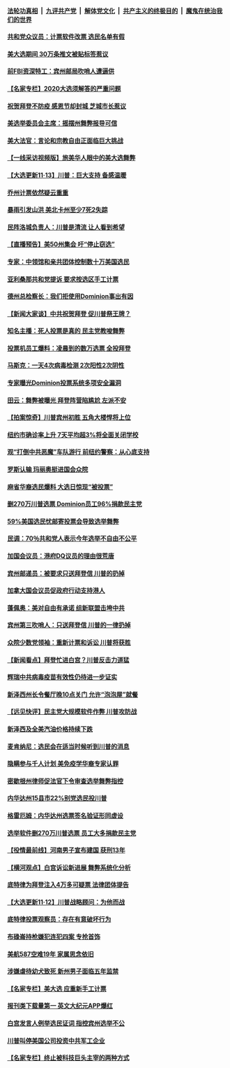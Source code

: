 

####  [法轮功真相](../../../../basic/blob/master/README.md?t=11140502) &nbsp;|&nbsp; [九评共产党](../../../../9ping.md/blob/master/README.md?t=11140502) &nbsp;|&nbsp; [解体党文化](../../../../jtdwh.md/blob/master/README.md?t=11140502)  &nbsp;|&nbsp; [共产主义的终极目的](../../../../gczydzjmd.md/blob/master/README.md?t=11140502) &nbsp;|&nbsp; [魔鬼在统治我们的世界](../../../../mgztzwmdsj.md/blob/master/README.md?t=11140502) 

#### [共和党众议员：计票软件改票 选民名单有假](../pages/nsc412/n12547665.md?t=11140502) 

#### [美大选期间 30万条推文被贴标签惹议](../pages/nsc412/n12547233.md?t=11140502) 

#### [前FBI资深特工：宾州邮局吹哨人遭逼供](../pages/nsc412/n12547747.md?t=11140502) 

#### [【名家专栏】2020大选须解答的严重问题](../pages/nsc412/n12547165.md?t=11140502) 

#### [祝贺拜登不防疫 感恩节却封城 芝城市长惹议](../pages/nsc412/n12547587.md?t=11140502) 

#### [美选举委员会主席：摇摆州舞弊报导可信](../pages/nsc412/n12547537.md?t=11140502) 

#### [美大法官：言论和宗教自由正面临巨大挑战](../pages/nsc412/n12547656.md?t=11140502) 

#### [【一线采访视频版】旅美华人眼中的美大选舞弊](../pages/nsc412/n12546530.md?t=11140502) 

#### [【大选更新11·13】川普：巨大支持 备感温暖](../pages/nsc412/n12546734.md?t=11140502) 

#### [乔州计票依然疑云重重](../pages/nsc412/n12547433.md?t=11140502) 

#### [暴雨引发山洪 美北卡州至少7死2失踪](../pages/nsc412/n12547623.md?t=11140502) 

#### [民阵洛城负责人：川普是清流 让人看到希望](../pages/nsc412/n12547485.md?t=11140502) 

#### [【直播预告】美50州集会 吁“停止窃选”](../pages/nsc412/n12547437.md?t=11140502) 

#### [专家：中领馆和亲共团体控制数十万美国选民](../pages/nsc412/n12546294.md?t=11140502) 

#### [亚利桑那共和党提诉 要求按选区手工计票](../pages/nsc412/n12547452.md?t=11140502) 

#### [德州总检察长：我们拒使用Dominion事出有因](../pages/nsc412/n12547271.md?t=11140502) 

#### [【新闻大家谈】中共祝贺拜登 促川普祭王牌？](../pages/nsc412/n12546954.md?t=11140502) 

#### [知名主播：死人投票是真的 民主党教唆舞弊](../pages/nsc412/n12547011.md?t=11140502) 

#### [投票机员工爆料：凌晨到的数万选票 全投拜登](../pages/nsc412/n12545556.md?t=11140502) 

#### [马斯克：一天4次病毒检测 2次阳性2次阴性](../pages/nsc412/n12546559.md?t=11140502) 

#### [专家曝光Dominion投票系统多项安全漏洞](../pages/nsc412/n12546576.md?t=11140502) 

#### [田云：舞弊被曝光 拜登阵营陷尴尬 左派不安](../pages/nsc412/n12545828.md?t=11140502) 

#### [【拍案惊奇】川普宾州初胜 五角大楼悍将上位](../pages/nsc412/n12545671.md?t=11140502) 

#### [纽约市确诊率上升   7天平均超3%将全面关闭学校](../pages/nsc412/n12546181.md?t=11140502) 

#### [观“打倒中共恶魔”车队游行  前纽约警察：从心底支持](../pages/nsc412/n12546175.md?t=11140502) 

#### [罗斯认输 玛丽奥挺进国会众院](../pages/nsc412/n12545310.md?t=11140502) 

#### [麻省华裔选民爆料 大选日惊现“被投票”](../pages/nsc412/n12546178.md?t=11140502) 

#### [删270万川普选票 Dominion员工96%捐款民主党](../pages/nsc412/n12546098.md?t=11140502) 

#### [59%美国选民忧邮寄投票会导致选举舞弊](../pages/nsc412/n12542700.md?t=11140502) 

#### [民调：70％共和党人表示今年选举不自由不公平](../pages/nsc412/n12545997.md?t=11140502) 

#### [加国会议员：港府DQ议员的理由很荒唐](../pages/nsc412/n12545855.md?t=11140502) 

#### [宾州邮递员：被要求只送拜登信 川普的扔掉](../pages/nsc412/n12545478.md?t=11140502) 

#### [加拿大国会议员促政府行动支持港人](../pages/nsc412/n12543488.md?t=11140502) 

#### [蓬佩奥：美对自由有承诺 组新联盟击垮中共](../pages/nsc412/n12544846.md?t=11140502) 

#### [宾州第三吹哨人：只送拜登信  川普的一律扔掉](../pages/nsc412/n12545988.md?t=11140502) 

#### [众院少数党领袖：重新计票和诉讼 川普将获胜](../pages/nsc412/n12545660.md?t=11140502) 

#### [【新闻看点】拜登忙进白宫？川普反击力道猛](../pages/nsc412/n12545338.md?t=11140502) 

#### [辉瑞中共病毒疫苗有效性仍待进一步证实](../pages/nsc412/n12546036.md?t=11140502) 

#### [新泽西州长令餐厅晚10点关门  允许“泡泡屋”就餐](../pages/nsc412/n12545927.md?t=11140502) 

#### [【远见快评】民主党大规模软件作弊 川普攻防战](../pages/nsc412/n12544701.md?t=11140502) 

#### [新泽西及全美汽油价格持续下跌](../pages/nsc412/n12545839.md?t=11140502) 

#### [麦肯纳尼：选民会在适当时候听到川普的消息](../pages/nsc412/n12545804.md?t=11140502) 

#### [隐瞒参与千人计划 美免疫学华裔专家认罪](../pages/nsc412/n12545730.md?t=11140502) 

#### [密歇根州律师促法官下令审查选举舞弊指控](../pages/nsc412/n12545643.md?t=11140502) 

#### [内华达州15县市22%别党选民投川普](../pages/nsc412/n12545603.md?t=11140502) 

#### [格雷厄姆：内华达州选票签名验证形同虚设](../pages/nsc412/n12545462.md?t=11140502) 

#### [选举软件删270万川普选票 员工大多捐款民主党](../pages/nsc412/n12545353.md?t=11140502) 

#### [【役情最前线】河南男子宣布建国 获刑13年](../pages/nsc412/n12545198.md?t=11140502) 

#### [【横河观点】白宫诉讼新进展 舞弊系统化分析](../pages/nsc412/n12544836.md?t=11140502) 

#### [底特律为拜登注入4万多可疑票 法律团体提告](../pages/nsc412/n12545363.md?t=11140502) 

#### [【大选更新11·12】川普战略顾问：为他而战](../pages/nsc412/n12543905.md?t=11140502) 

#### [底特律投票观察员：存在有意破坏行为](../pages/nsc412/n12545341.md?t=11140502) 

#### [布碌崙持枪嫌犯连犯四案  专抢首饰](../pages/nsc412/n12544830.md?t=11140502) 

#### [美航587空难19年 家属思念依旧](../pages/nsc412/n12545011.md?t=11140502) 

#### [涉嫌虐待幼犬致死 新州男子面临五年监禁](../pages/nsc412/n12544832.md?t=11140502) 

#### [【名家专栏】美大选 应重新手工计票](../pages/nsc412/n12544607.md?t=11140502) 

#### [报刊类下载量第一 英文大纪元APP爆红](../pages/nsc412/n12545280.md?t=11140502) 

#### [白宫发言人例举选民证词 指控宾州选举不公](../pages/nsc412/n12545184.md?t=11140502) 

#### [川普叫停美国公司投资中共军工企业](../pages/nsc412/n12545171.md?t=11140502) 

#### [【名家专栏】终止被科技巨头主宰的两种方式](../pages/nsc412/n12544549.md?t=11140502) 

